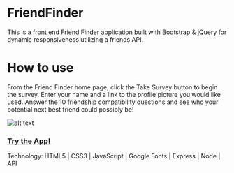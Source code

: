 # FriendFinder
This is a front end Friend Finder application built with Bootstrap & jQuery for dynamic responsiveness utilizing a friends API.

# How to use
From the Friend Finder home page, click the Take Survey button to begin the survey. Enter your name and a link to the profile picture you would like used.  Answer the 10 friendship compatibility questions and see who your potential next best friend could possibly be!  

![alt text](./images/FriendFinder.JPG "Friend Finder App")

### [Try the App!](https://Edestiny7.github.io/FriendFinder/)

Technology: HTML5 | CSS3 | JavaScript | Google Fonts | Express | Node | API
